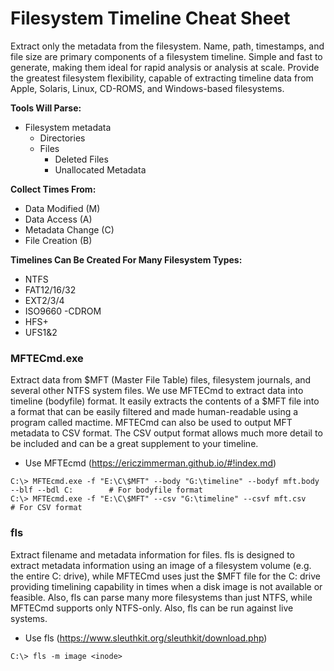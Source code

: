 # Filesystem Timeline Cheat Sheet

Extract only the metadata from the filesystem. Name, path, timestamps, and file size are primary components of a filesystem timeline. Simple and fast to generate, making them ideal for rapid analysis or analysis at scale. Provide the greatest filesystem flexibility, capable of extracting timeline data from Apple, Solaris, Linux, CD-ROMS, and Windows-based filesystems.

**Tools Will Parse:**
- Filesystem metadata
  - Directories
  - Files
    - Deleted Files
    - Unallocated Metadata

**Collect Times From:**
- Data Modified (M)
- Data Access (A)
- Metadata Change (C)
- File Creation (B)

**Timelines Can Be Created For Many Filesystem Types:**
- NTFS
- FAT12/16/32
- EXT2/3/4
- ISO9660 -CDROM
- HFS+
- UFS1&2

### MFTECmd.exe

Extract data from $MFT (Master File Table) files, filesystem journals, and several other NTFS system files. We use MFTECmd to extract data into timeline (bodyfile) format. It easily extracts the contents of a $MFT file into a format that can be easily filtered and made human-readable using a program called mactime. MFTECmd can also be used to output MFT metadata to CSV format. The CSV output format allows much more detail to be included and can be a great supplement to your timeline.

- Use MFTEcmd (https://ericzimmerman.github.io/#!index.md)

```
C:\> MFTEcmd.exe -f "E:\C\$MFT" --body "G:\timeline" --bodyf mft.body --blf --bdl C:        # For bodyfile format
C:\> MFTEcmd.exe -f "E:\C\$MFT" --csv "G:\timeline" --csvf mft.csv        # For CSV format
```

### fls

Extract filename and metadata information for files. fls is designed to extract metadata information using an image of a filesystem volume (e.g. the entire C: drive), while MFTECmd uses just the $MFT file for the C: drive providing timelining capability in times when a disk image is not available or feasible. Also, fls can parse many more filesystems than just NTFS, while MFTECmd supports only NTFS-only. Also, fls can be run against live systems.

- Use fls (https://www.sleuthkit.org/sleuthkit/download.php)

```
C:\> fls -m image <inode>
```
